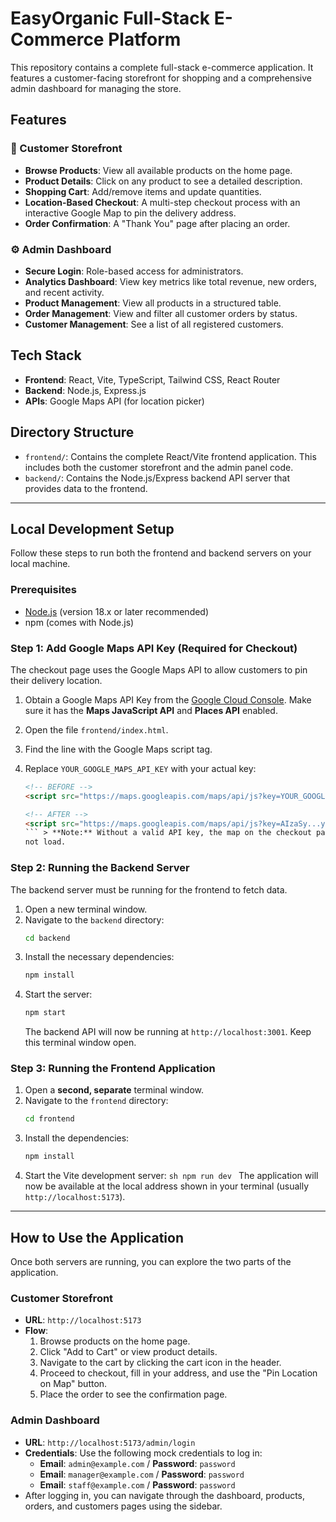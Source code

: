 # EasyOrganic Full-Stack E-Commerce Platform

This repository contains a complete full-stack e-commerce application. It features a customer-facing storefront for shopping and a comprehensive admin dashboard for managing the store.

## Features

### 🛒 Customer Storefront

- **Browse Products**: View all available products on the home page.
- **Product Details**: Click on any product to see a detailed description.
- **Shopping Cart**: Add/remove items and update quantities.
- **Location-Based Checkout**: A multi-step checkout process with an interactive Google Map to pin the delivery address.
- **Order Confirmation**: A "Thank You" page after placing an order.

### ⚙️ Admin Dashboard

- **Secure Login**: Role-based access for administrators.
- **Analytics Dashboard**: View key metrics like total revenue, new orders, and recent activity.
- **Product Management**: View all products in a structured table.
- **Order Management**: View and filter all customer orders by status.
- **Customer Management**: See a list of all registered customers.

## Tech Stack

- **Frontend**: React, Vite, TypeScript, Tailwind CSS, React Router
- **Backend**: Node.js, Express.js
- **APIs**: Google Maps API (for location picker)

## Directory Structure

- `frontend/`: Contains the complete React/Vite frontend application. This includes both the customer storefront and the admin panel code.
- `backend/`: Contains the Node.js/Express backend API server that provides data to the frontend.

---

## Local Development Setup

Follow these steps to run both the frontend and backend servers on your local machine.

### Prerequisites

- [Node.js](https://nodejs.org/) (version 18.x or later recommended)
- npm (comes with Node.js)

### Step 1: Add Google Maps API Key (Required for Checkout)

The checkout page uses the Google Maps API to allow customers to pin their delivery location.

1.  Obtain a Google Maps API Key from the [Google Cloud Console](https://console.cloud.google.com/google/maps-apis/overview). Make sure it has the **Maps JavaScript API** and **Places API** enabled.
2.  Open the file `frontend/index.html`.
3.  Find the line with the Google Maps script tag.
4.  Replace `YOUR_GOOGLE_MAPS_API_KEY` with your actual key:

    ````html
    <!-- BEFORE -->
    <script src="https://maps.googleapis.com/maps/api/js?key=YOUR_GOOGLE_MAPS_API_KEY&libraries=places"></script>

    <!-- AFTER -->
    <script src="https://maps.googleapis.com/maps/api/js?key=AIzaSy...your...actual...key&libraries=places"></script>
    ``` > **Note:** Without a valid API key, the map on the checkout page will
    not load.
    ````

### Step 2: Running the Backend Server

The backend server must be running for the frontend to fetch data.

1.  Open a new terminal window.
2.  Navigate to the `backend` directory:
    ```sh
    cd backend
    ```
3.  Install the necessary dependencies:
    ```sh
    npm install
    ```
4.  Start the server:
    ```sh
    npm start
    ```
    The backend API will now be running at `http://localhost:3001`. Keep this terminal window open.

### Step 3: Running the Frontend Application

1.  Open a **second, separate** terminal window.
2.  Navigate to the `frontend` directory:
    ```sh
    cd frontend
    ```
3.  Install the dependencies:
    ```sh
    npm install
    ```
4.  Start the Vite development server:
    `sh
npm run dev
`
    The application will now be available at the local address shown in your terminal (usually `http://localhost:5173`).

---

## How to Use the Application

Once both servers are running, you can explore the two parts of the application.

### Customer Storefront

- **URL**: `http://localhost:5173`
- **Flow**:
  1.  Browse products on the home page.
  2.  Click "Add to Cart" or view product details.
  3.  Navigate to the cart by clicking the cart icon in the header.
  4.  Proceed to checkout, fill in your address, and use the "Pin Location on Map" button.
  5.  Place the order to see the confirmation page.

### Admin Dashboard

- **URL**: `http://localhost:5173/admin/login`
- **Credentials**: Use the following mock credentials to log in:
  - **Email**: `admin@example.com` / **Password**: `password`
  - **Email**: `manager@example.com` / **Password**: `password`
  - **Email**: `staff@example.com` / **Password**: `password`
- After logging in, you can navigate through the dashboard, products, orders, and customers pages using the sidebar.
